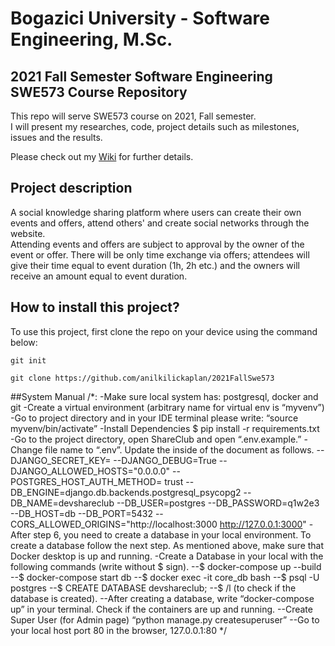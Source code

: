 # Bogazici University - Software Engineering, M.Sc. 
## 2021 Fall Semester Software Engineering SWE573 Course Repository

This repo will serve SWE573 course on 2021, Fall semester. \
I will present my researches, code,  project details such as milestones, issues and the results.

Please check out my [Wiki](https://github.com/anilkilickaplan/2021FallSwe573/wiki) for further details.

## Project description
A social knowledge sharing platform where users can create their own events and offers, attend others' and create social networks through the website. \
Attending events and offers are subject to approval by the owner of the event or offer. There will be only time exchange via offers; attendees will give their time equal to event duration (1h, 2h etc.) and the owners will receive an amount equal to event duration.
## How to install this project?


To use this project, first clone the repo on your device using the command below:

```git init```

```git clone https://github.com/anilkilickaplan/2021FallSwe573```

##System Manual
/*:
-Make sure local system has: postgresql, docker and git
-Create a virtual environment (arbitrary name for virtual env is “myvenv”)
-Go to project directory and in your IDE terminal please write: “source myvenv/bin/activate”
-Install Dependencies $ pip install -r requirements.txt
-Go to the project directory, open ShareClub and open “.env.example.”
-Change file name to “.env”. Update the inside of the document as follows.
--DJANGO_SECRET_KEY= <your django secret key>
--DJANGO_DEBUG=True
--DJANGO_ALLOWED_HOSTS="0.0.0.0"
--POSTGRES_HOST_AUTH_METHOD= trust
--DB_ENGINE=django.db.backends.postgresql_psycopg2
--DB_NAME=devshareclub
--DB_USER=postgres
--DB_PASSWORD=q1w2e3
--DB_HOST=db
--DB_PORT=5432
--CORS_ALLOWED_ORIGINS="http://localhost:3000 http://127.0.0.1:3000"
-After step 6, you need to create a database in your local environment. To create a database follow the next step. As mentioned above, make sure that Docker desktop is up and running.
-Create a Database in your local with the following commands (write without $ sign).
--$ docker-compose up --build
--$ docker-compose start db 
--$ docker exec -it core_db bash
--$ psql -U postgres
--$ CREATE DATABASE devshareclub;
--$ /l  (to check if the database is created).
--After creating a database, write “docker-compose up” in your terminal. Check if the containers are up and running.
--Create Super User (for Admin page) “python manage.py createsuperuser”
--Go to your local host port 80 in the browser, 127.0.0.1:80
 */







